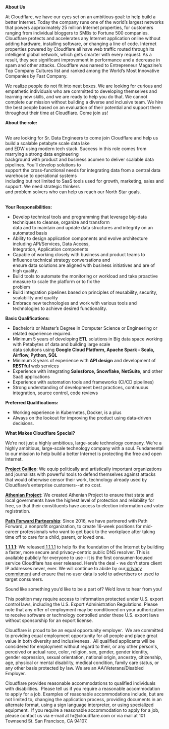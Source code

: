 <div class="content-intro">
	<div><strong>About Us</strong></div>
	<div>
		<p><span style="font-weight: 400;">At Cloudflare, we have our eyes set on an ambitious goal: to help build a better Internet. Today the company runs one of the world’s largest networks that powers approximately 25 million Internet properties, for customers ranging from individual bloggers to SMBs to Fortune 500 companies. Cloudflare protects and accelerates any Internet application online without adding hardware, installing software, or changing a line of code. Internet properties powered by Cloudflare all have web traffic routed through its intelligent global network, which gets smarter with every request. As a result, they see significant improvement in performance and a decrease in spam and other attacks. Cloudflare was named to Entrepreneur Magazine’s Top Company Cultures list and ranked among the World’s Most Innovative Companies by Fast Company.</span><span style="font-weight: 400;">&nbsp;</span></p>
		<p><span style="font-weight: 400;">We realize people do not fit into neat boxes. We are looking for curious and empathetic individuals who are committed to developing themselves and learning new skills, and we are ready to help you do that. We cannot complete our mission without building a diverse and inclusive team. We hire the best people based on an evaluation of their potential and support them throughout their time at Cloudflare. Come join us!&nbsp;</span></p>
	</div>
</div>
<p><strong>About the role:</strong></p>
<p><br>We are looking for Sr. Data Engineers to come join Cloudflare and help us build a scalable petabyte scale data lake<br>and EDW using modern tech stack. Success in this role comes from marrying a strong data engineering<br>background with product and business acumen to deliver scalable data pipelines. You’ll develop solutions to<br>support the cross-functional needs for integrating data from a central data warehouse to operational systems<br>including but not limited to SaaS tools used for growth, marketing, sales and support. We need strategic thinkers<br>and problem solvers who can help us reach our North Star goals.<br>&nbsp;</p>
<p><strong>Your Responsibilities:</strong></p>
<ul>
	<li>Develop technical tools and programming that leverage big-data techniques to cleanse, organize and transform<br>data and to maintain and update data structures and integrity on an automated basis</li>
	<li>Ability to design application components and evolve architecture including API/Services, Data Access,<br>Integration, Application components</li>
	<li>Capable of working closely with business and product teams to influence technical strategy conversations and<br>ensure data solutions are aligned with business initiatives and are of high quality.</li>
	<li>Build tools to automate the monitoring or workload and take proactive measure to scale the platform or to fix the<br>problem</li>
	<li>Build integration pipelines based on principles of reusability, security, scalability and quality</li>
	<li style="text-align: left;">Embrace new technologies and work with various tools and technologies to achieve desired functionality.</li>
</ul>
<p><strong>Basic Qualifications:</strong></p>
<ul>
	<li>Bachelor’s or Master’s Degree in Computer Science or Engineering or related experience required.</li>
	<li>Minimum 5 years of developing<strong> ETL</strong> solutions in Big data space working with Petabytes of data and building large scale<br>data solutions using <strong>Google Cloud Platform, Apache Spark - Scala, Airflow, Python, SQL</strong></li>
	<li>Minimum 3 years of experience with <strong>API design</strong> and development of <strong>RESTful</strong> web services</li>
	<li>Experience with integrating <strong>Salesforce, Snowflake, NetSuite</strong>, and other SaaS applications</li>
	<li>Experience with automation tools and frameworks (CI/CD pipelines)</li>
	<li>Strong understanding of development best practices, continuous integration, source control, code reviews</li>
</ul>
<p><strong>Preferred Qualifications:</strong></p>
<ul>
	<li>Working experience in Kubernetes, Docker, is a plus</li>
	<li>Always on the lookout for improving the product using data-driven decisions.</li>
</ul>
<div class="content-conclusion">
	<p><strong>What Makes Cloudflare Special?</strong></p>
	<p><span style="font-weight: 400;">We’re not just a highly ambitious, large-scale technology company. We’re a highly ambitious, large-scale technology company with a soul. Fundamental to our mission to help build a better Internet is protecting the free and open Internet.</span></p>
	<p><a href="https://blog.cloudflare.com/protecting-free-expression-online/"><strong>Project Galileo</strong></a><span style="font-weight: 400;">: We equip politically and artistically important organizations and journalists with powerful tools to defend themselves against attacks that would otherwise censor their work, technology already used by Cloudflare’s enterprise customers--at no cost.</span></p>
	<p><strong><a href="https://www.cloudflare.com/athenian/">Athenian Project</a></strong><span style="font-weight: 400;">: We created Athenian Project to ensure that state and local governments have the highest level of protection and reliability for free, so that their constituents have access to election information and voter registration.</span></p>
	<p><a href="https://blog.cloudflare.com/tag/path-forward/"><strong>Path Forward Partnership</strong></a><span style="font-weight: 400;">: Since 2016, we have partnered with Path Forward, a nonprofit organization, to create 16-week positions for mid-career professionals who want to get back to the workplace after taking time off to care for a child, parent, or loved one.</span></p>
	<p><a href="https://1.1.1.1/"><strong>1.1.1.1</strong></a><span style="font-weight: 400;">: We released</span><a href="https://1.1.1.1/"> <span style="font-weight: 400;">1.1.1.1</span></a><span style="font-weight: 400;"> to help fix the foundation of the Internet by building a faster, more secure and privacy-centric public DNS resolver. This is available publicly for everyone to use - it is the first consumer-focused service Cloudflare has ever released. Here’s the deal - we don’t store client IP addresses never, ever. We will continue to abide by our</span><a href="https://developers.cloudflare.com/1.1.1.1/privacy/public-dns-resolver"> privacy commitment</a><span style="font-weight: 400;"> and ensure that no user data is sold to advertisers or used to target consumers.</span></p>
	<p><span style="font-weight: 400;">Sound like something you’d like to be a part of? We’d love to hear from you!</span></p>
	<p><span style="font-weight: 400;">This position may require access to information protected under U.S. export control laws, including the U.S. Export Administration Regulations. Please note that any offer of employment may be conditioned on your authorization to receive software or technology controlled under these U.S. export laws without sponsorship for an export license.</span></p>
	<p><span style="font-weight: 400;">Cloudflare is proud to be an equal opportunity employer. &nbsp;We are committed to providing equal employment opportunity for all people and place great value in both diversity and inclusiveness. &nbsp;All qualified applicants will be considered for employment without regard to their, or any other person's, perceived or actual</span> <span style="font-weight: 400;">race, color, religion, sex, gender, gender identity, gender expression, sexual orientation, national origin, ancestry, citizenship, age, physical or mental disability, medical condition, family care status, or any other basis protected by law. </span><span style="font-weight: 400;">We are an AA/Veterans/Disabled Employer.</span></p>
	<p><span style="font-weight: 400;">Cloudflare provides reasonable accommodations to qualified individuals with disabilities. &nbsp;Please tell us if you require a reasonable accommodation to apply for a job. Examples of reasonable accommodations include, but are not limited to, changing the application process, providing documents in an alternate format, using a sign language interpreter, or using specialized equipment. &nbsp;If you require a reasonable accommodation to apply for a job, please contact us via e-mail at </span><span style="font-weight: 400;">hr@cloudflare.com</span><span style="font-weight: 400;"> or via mail at 101 Townsend St. San Francisco, CA 94107.</span></p>
</div>